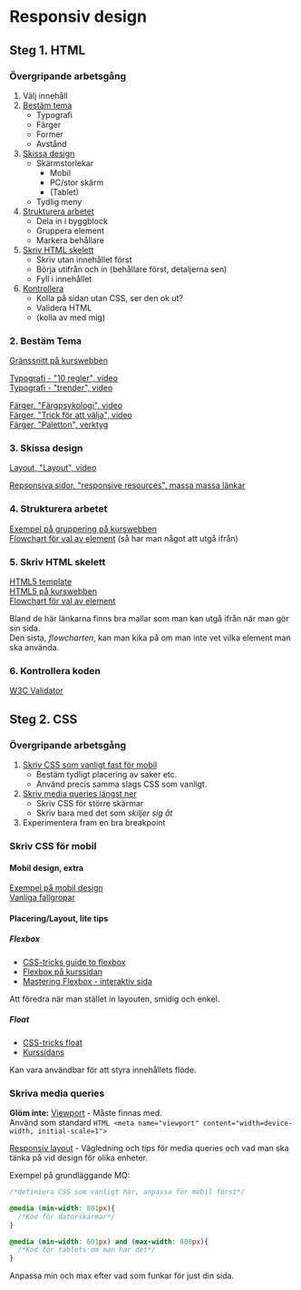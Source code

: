 # Responsiv design

## Steg 1. HTML

### Övergripande arbetsgång

1. Välj innehåll
2. [Bestäm tema](#theme)
   * Typografi
   * Färger
   * Former
   * Avstånd
3. [Skissa design](#design)
    * Skärmstorlekar
      * Mobil
      * PC/stor skärm
      * (Tablet)
    * Tydlig meny
4. [Strukturera arbetet](#structure)
    * Dela in i byggblock
    * Gruppera element
    * Markera behållare
5. [Skriv HTML skelett](#skeleton)
    * Skriv utan innehållet först
    * Börja utifrån och in (behållare först, detaljerna sen)
    * Fyll i innehållet
6. [Kontrollera](#check)
    * Kolla på sidan utan CSS, ser den ok ut?
    * Validera HTML
    * (kolla av med mig)
  
### <a name="theme">2. Bestäm Tema</a>
[Gränssnitt på kurswebben](https://twiggy.smutje.se/index.php/Gr%C3%A4nssnittdesign)  

[Typografi - "10 regler", video](https://www.youtube.com/watch?v=gWo1ueIayj4)  
[Typografi - "trender", video](https://www.youtube.com/watch?v=NWIruxSx22Q)  
  
[Färger, "Färgpsykologi", video](https://www.youtube.com/watch?v=r9gYdD-REI0)  
[Färger, "Trick för att välja", video](https://www.youtube.com/watch?v=MjulRnUvttM)  
[Färger, "Paletton", verktyg](http://paletton.com/#uid=1000u0kllllaFw0g0qFqFg0w0aF)  


### <a name="design">3. Skissa design</a>
[Layout, "Layout", video](https://www.youtube.com/watch?v=A8pSoqEfayU)

[Repsonsiva sidor, "responsive resources", massa massa länkar](http://bradfrost.github.io/this-is-responsive/resources.html)

### <a name="structure">4. Strukturera arbetet</a>

[Exempel på gruppering på kurswebben](https://twiggy.smutje.se/index.php/Ekol%C3%A5dans_webbshop)  
[Flowchart för val av element](http://html5doctor.com/downloads/h5d-sectioning-flowchart.pdf) (så har man något att utgå ifrån)  

### <a name="skeleton">5. Skriv HTML skelett</a>

[HTML5 template](https://gist.github.com/jaxon/3913867)  
[HTML5 på kurswebben](https://twiggy.smutje.se/index.php/Anv%C3%A4nda_HTML5_semantiska_element#Varf.C3.B6r_semantiska_element.3F)  
[Flowchart för val av element](http://html5doctor.com/downloads/h5d-sectioning-flowchart.pdf)  

Bland de här länkarna finns bra mallar som man kan utgå ifrån när man gör sin sida.  
Den sista, *flowcharten*, kan man kika på om man inte vet vilka element man ska använda.

### <a name="check">6. Kontrollera koden</a>
[W3C Validator](http://html5.validator.nu/)

## Steg 2. CSS

### Övergripande arbetsgång

1. [Skriv CSS som vanligt fast för mobil](#mobile)   
    * Bestäm tydligt placering av saker etc.
    * Använd precis samma slags CSS som vanligt.
2. [Skriv media queries längst ner](#media)
    * Skriv CSS för större skärmar
    * Skriv bara med det som *skiljer sig åt*
3. Experimentera fram en bra breakpoint

### <a name="mobile">Skriv CSS för mobil</a>

#### Mobil design, extra
[Exempel på mobil design](http://www.mobile-patterns.com/)  
[Vanliga fallgropar](http://bradfrost.com/blog/post/mobile-web-problems/)  

#### Placering/Layout, lite tips

##### Flexbox
* [CSS-tricks guide to flexbox](https://css-tricks.com/snippets/css/a-guide-to-flexbox/)
* [Flexbox på kurssidan](https://twiggy.smutje.se/index.php/Styla_horisontell_placering_med_CSS_flexbox) 
* [Mastering Flexbox - interaktiv sida](http://webdesignerwall.com/tutorials/master-css-flexbox-5-simple-steps)

Att föredra när man stället in layouten, smidig och enkel.


##### Float
* [CSS-tricks float](https://css-tricks.com/almanac/properties/f/float/)
* [Kurssidans](https://twiggy.smutje.se/index.php/Skapa_snyggt_bildgalleri)

Kan vara användbar för att styra innehållets flöde.


### <a name="media">Skriva media queries</a>
**Glöm inte:** [Viewport](https://developer.mozilla.org/en-US/docs/Mozilla/Mobile/Viewport_meta_tag) - Måste finnas med.  
Använd som standard ```HTML <meta name="viewport" content="width=device-width, initial-scale=1">```  

[Responsiv layout](https://twiggy.smutje.se/index.php/Skapa_en_webbsida_med_responsiv_layout) - Vägledning och tips för media queries och vad man ska tänka på vid design för olika enheter.

Exempel på grundläggande MQ:  

```css
/*definiera CSS som vanligt här, anpassa för mobil först*/

@media (min-width: 801px){
  /*Kod för datorskärmar*/
}

@media (min-width: 601px) and (max-width: 800px){
  /*Kod för tablets om man har det*/
}

```
Anpassa min och max efter vad som funkar för just din sida.
